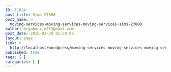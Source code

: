 ```yaml
---
ID: 11824
post_title: Sims 27880
post_name: >
  moving-services-moving-services-moving-services-sims-27880
author: mrgabonijeff@gmail.com
post_date: 2018-03-28 01:50:09
layout: page
link: >
  http://localhost/wordpress/moving-services-moving-services-moving-services-sims-27880/
published: true
tags: [ ]
categories: [ ]
---
```

